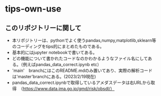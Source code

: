 # tips-own-use
## このリポジトリーに関して
- 本リポジトリーは、pythonでよく使うpandas,numpy,matplotlib,sklearn等のコーディングをtips的にまとめたものである。
- 基本的にはjupyter notebookで書いてある。
- どの機能について書かれたコードなのかわかるようなファイル名にしてある。（例えばpandas_data_correct.ipynb etc）
- 'main'　branchにはこのREADME.mdのみ置いてあり、実際の解析コードは'master'branchにある。(2023/2/19現在)
- pandas_data_correct.ipynbで取得しているアメダスデータは右URLから取得　（https://www.data.jma.go.jp/gmd/risk/obsdl/）
